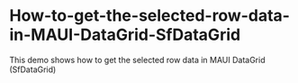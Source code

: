 # How-to-get-the-selected-row-data-in-MAUI-DataGrid-SfDataGrid
This demo shows how to get the selected row data in MAUI DataGrid (SfDataGrid)

